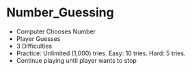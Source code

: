 # Number_Guessing

- Computer Chooses Number
- Player Guesses
- 3 Difficulties
- Practice: Unlimited (1,000) tries. Easy: 10 tries. Hard: 5 tries.
- Continue playing until player wants to stop